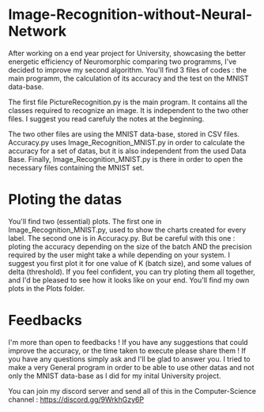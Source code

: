 # Image-Recognition-without-Neural-Network
After working on a end year project for University, showcasing the better energetic efficiency of Neuromorphic comparing two programms, I've decided to improve my second algorithm. You'll find 3 files of codes : the main programm, the calculation of its accuracy and the test on the MNIST data-base.


The first file PictureRecognition.py is the main program. It contains all the classes required to recognize an image. It is independent to the two other files. I suggest you read carefuly the notes at the beginning.

The two other files are using the MNIST data-base, stored in CSV files. Accuracy.py uses Image_Recognition_MNIST.py in order to calculate the accuracy for a set of datas, but it is also independent from the used Data Base. Finally, Image_Recognition_MNIST.py is there in order to open the necessary files containing the MNIST set. 

# Ploting the datas 
You'll find two (essential) plots. The first one in Image_Recognition_MNIST.py, used to show the charts created for every label. The second one is in Accuracy.py. But be careful with this one : ploting the accuracy depending on the size of the batch AND the precision required by the user might take a while depending on your system. I suggest you first plot it for one value of K (batch size), and some values of delta (threshold). If you feel confident, you can try ploting them all together, and I'd be pleased to see how it looks like on your end. You'll find my own plots in the Plots folder.

# Feedbacks
I'm more than open to feedbacks ! If you have any suggestions that could improve the accuracy, or the time taken to execute please share them ! If you have any questions simply ask and I'll be glad to answer you. I tried to make a very General program in order to be able to use other datas and not only the MNIST data-base as I did for my inital University project.

You can join my discord server and send all of this in the Computer-Science channel : https://discord.gg/9WrkhGzy6P
